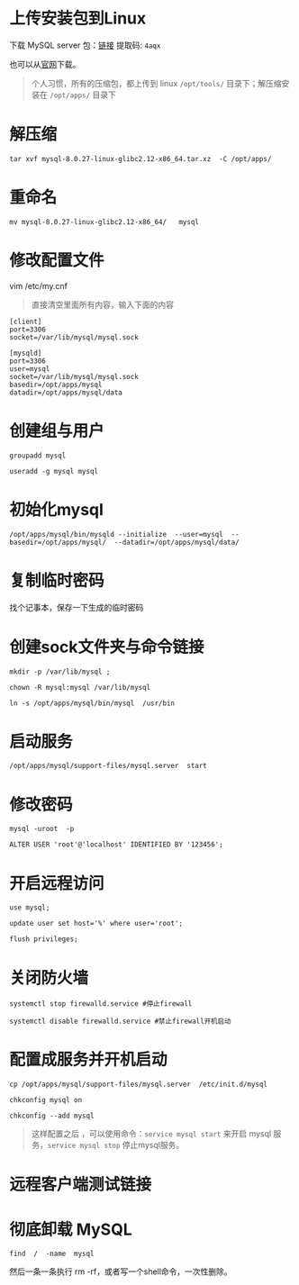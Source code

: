 
# 上传安装包到Linux

下载 MySQL server 包：[链接](https://pan.baidu.com/s/14y8C5SdgiNtjNlvE9Kow7A) 提取码: `4aqx`

也可以从[官网](https://dev.mysql.com/downloads/mysql/)下载。

> 个人习惯，所有的压缩包，都上传到 linux  `/opt/tools/` 目录下；解压缩安装在 `/opt/apps/` 目录下

# 解压缩

```shell
tar xvf mysql-8.0.27-linux-glibc2.12-x86_64.tar.xz  -C /opt/apps/
```



# 重命名

```shell
mv mysql-8.0.27-linux-glibc2.12-x86_64/   mysql
```

# 修改配置文件

vim /etc/my.cnf

> 直接清空里面所有内容，输入下面的内容

```properties
[client]
port=3306
socket=/var/lib/mysql/mysql.sock

[mysqld]
port=3306
user=mysql
socket=/var/lib/mysql/mysql.sock
basedir=/opt/apps/mysql
datadir=/opt/apps/mysql/data
```

# 创建组与用户

```shell
groupadd mysql

useradd -g mysql mysql
```

# 初始化mysql

```shell
/opt/apps/mysql/bin/mysqld --initialize  --user=mysql  --basedir=/opt/apps/mysql/  --datadir=/opt/apps/mysql/data/

```

# 复制临时密码

找个记事本，保存一下生成的临时密码

# 创建sock文件夹与命令链接

```shell
mkdir -p /var/lib/mysql ;

chown -R mysql:mysql /var/lib/mysql

ln -s /opt/apps/mysql/bin/mysql  /usr/bin
```

# 启动服务

```shell
/opt/apps/mysql/support-files/mysql.server  start
```



# 修改密码

```shell
mysql -uroot  -p

ALTER USER 'root'@'localhost' IDENTIFIED BY '123456';
```



# 开启远程访问

```shell
use mysql;

update user set host='%' where user='root';

flush privileges;
```

# 关闭防火墙

```shell
systemctl stop firewalld.service #停止firewall

systemctl disable firewalld.service #禁止firewall开机启动
```



# 配置成服务并开机启动

```shell
cp /opt/apps/mysql/support-files/mysql.server  /etc/init.d/mysql

chkconfig mysql on

chkconfig --add mysql
```

> 这样配置之后 ，可以使用命令：`service mysql start` 来开启 mysql 服务，`service mysql stop` 停止mysql服务。

# 远程客户端测试链接

# 彻底卸载 MySQL

```shell
find  /  -name  mysql
```

然后一条一条执行 rm -rf，或者写一个shell命令，一次性删除。

